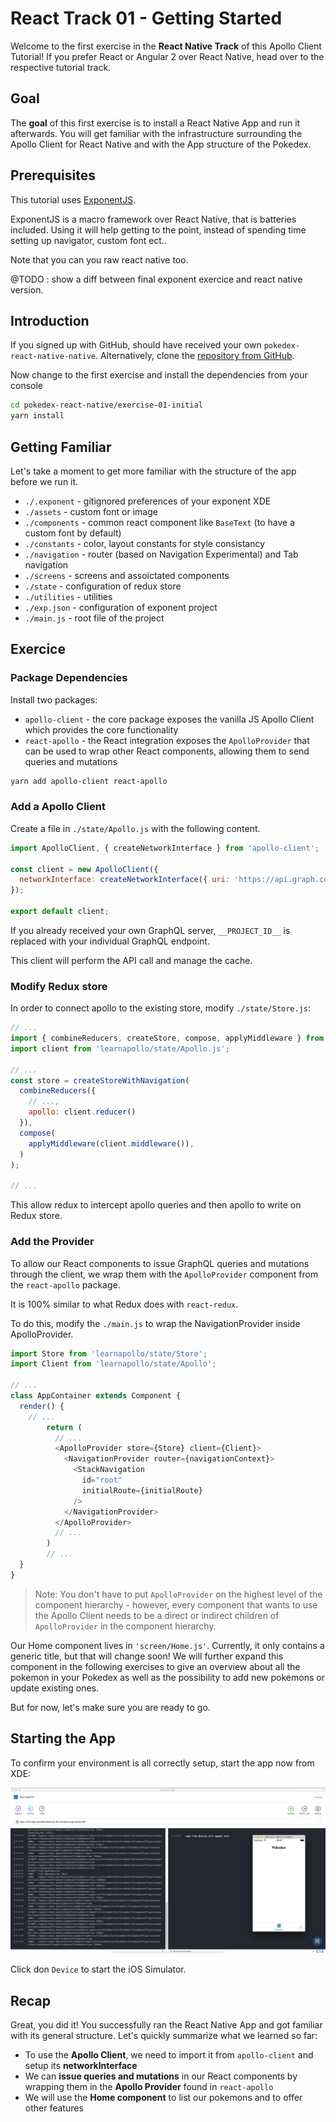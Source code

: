# React Track 01 - Getting Started

Welcome to the first exercise in the **React Native Track** of this Apollo Client Tutorial! 
If you prefer React or Angular 2 over React Native, head over to the respective tutorial track.

## Goal

The **goal** of this first exercise is to install a React Native App and run it afterwards. 
You will get familiar with the infrastructure surrounding the Apollo Client for React Native and with the App structure of the Pokedex.

## Prerequisites

This tutorial uses [ExponentJS](https://getexponent.com/).

ExponentJS is a macro framework over React Native, that is batteries included.
Using it will help getting to the point, instead of spending time setting up navigator, custom font ect..

Note that you can you raw react native too.

@TODO : show a diff between final exponent exercice and react native version.

## Introduction

If you signed up with GitHub, should have received your own `pokedex-react-native-native`.
Alternatively, clone the [repository from GitHub](https://github.com/learnapollo/pokedex-react-native).

Now change to the first exercise and install the dependencies from your console

```sh
cd pokedex-react-native/exercise-01-initial
yarn install
```

## Getting Familiar

Let's take a moment to get more familiar with the structure of the app before we run it.

* `./.exponent` - gitignored preferences of your exponent XDE
* `./assets` - custom font or image
* `./components` - common react component like `BaseText` (to have a custom font by default)
* `./constants` - color, layout constants for style consistancy
* `./navigation` - router (based on Navigation Experimental) and Tab navigation
* `./screens` - screens and assoictated components
* `./state` - configuration of redux store
* `./utilities` - utilities
* `./exp.json` - configuration of exponent project
* `./main.js` - root file of the project

## Exercice

### Package Dependencies

Install two packages:

* `apollo-client` - the core package exposes the vanilla JS Apollo Client which provides the core functionality
* `react-apollo` - the React integration exposes the `ApolloProvider` that can be used to wrap other React components, 
  allowing them to send queries and mutations

```sh
yarn add apollo-client react-apollo
```

### Add a Apollo Client

Create a file in `./state/Apollo.js` with the following content.

```js
import ApolloClient, { createNetworkInterface } from 'apollo-client';

const client = new ApolloClient({
  networkInterface: createNetworkInterface({ uri: 'https://api.graph.cool/simple/v1/__PROJECT_ID__'}),
});

export default client;
```

If you already received your own GraphQL server, `__PROJECT_ID__` is replaced with your individual GraphQL endpoint.

This client will perform the API call and manage the cache.

### Modify Redux store

In order to connect apollo to the existing store, modify `./state/Store.js`:

```js
// ...
import { combineReducers, createStore, compose, applyMiddleware } from 'redux';
import client from 'learnapollo/state/Apollo.js';

// ...
const store = createStoreWithNavigation(
  combineReducers({
    // ...,
    apollo: client.reducer()
  }),
  compose(
    applyMiddleware(client.middleware()),
  )
);

// ...
```

This allow redux to intercept apollo queries and then apollo to write on 
Redux store.

### Add the Provider

To allow our React components to issue GraphQL queries and mutations through the client, we wrap them 
with the `ApolloProvider` component from the `react-apollo` package.

It is 100% similar to what Redux does with `react-redux`.

To do this, modify the `./main.js` to wrap the NavigationProvider inside ApolloProvider.

```js
import Store from 'learnapollo/state/Store';
import Client from 'learnapollo/state/Apollo';

// ...
class AppContainer extends Component {
  render() {
    // ...
        return (
          // ...
          <ApolloProvider store={Store} client={Client}>
            <NavigationProvider router={navigationContext}>
              <StackNavigation
                id="root"
                initialRoute={initialRoute}
              />
            </NavigationProvider>
          </ApolloProvider>
          // ...
        )
        // ...
  }
}
```

> Note: You don't have to put `ApolloProvider` on the highest level of the component hierarchy - however, 
  every component that wants to use the Apollo Client needs to be a direct or indirect children 
  of `ApolloProvider` in the component hierarchy.

Our Home component lives in `'screen/Home.js'`. Currently, it only contains a generic title, but that will change soon! 
We will further expand this component in the following exercises to give an overview about all the pokemon in your 
Pokedex as well as the possibility to add new pokemons or update existing ones. 

But for now, let's make sure you are ready to go.

## Starting the App

To confirm your environment is all correctly setup, start the app now from XDE:

![](../images/xde.png)

Click don `Device` to start the iOS Simulator.

## Recap

Great, you did it! 
You successfully ran the React Native App and got familiar with its general structure. 
Let's quickly summarize what we learned so far:

* To use the **Apollo Client**, we need to import it from `apollo-client` and setup its **networkInterface**
* We can **issue queries and mutations** in our React components by wrapping them in the **Apollo Provider** 
  found in `react-apollo`
* We will use the **Home component** to list our pokemons and to offer other features
